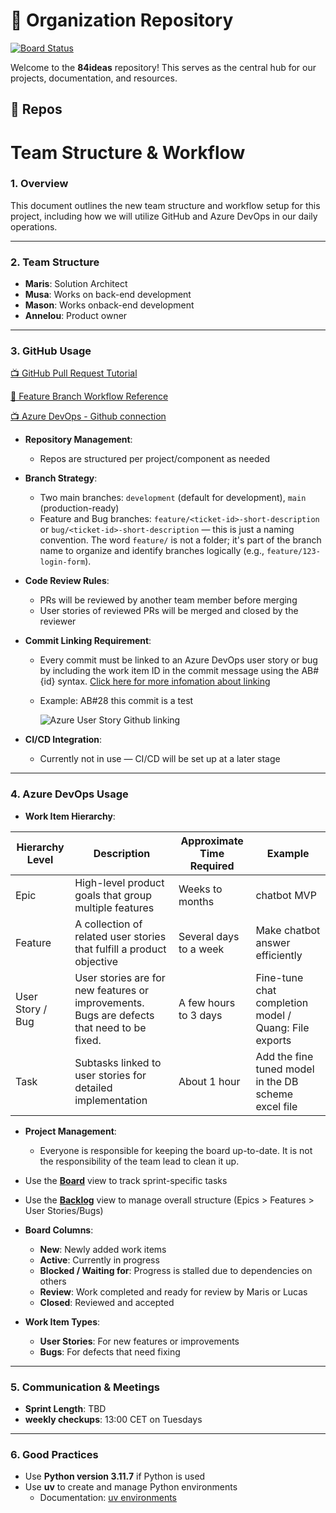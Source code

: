 # 🏢 Organization Repository

[![Board Status](https://dev.azure.com/OhMyMood/7ff679aa-e0bd-4882-870c-e451d3626bc8/01d4841c-4b08-4020-b868-c13d1db3583f/_apis/work/boardbadge/cc301ffa-bb4d-4e9a-848d-fa00e1a873f9)](https://dev.azure.com/OhMyMood/7ff679aa-e0bd-4882-870c-e451d3626bc8/_boards/board/t/01d4841c-4b08-4020-b868-c13d1db3583f/Stories/)

Welcome to the **84ideas** repository! This serves as the central hub for our projects, documentation, and resources.

## 📌 Repos


# Team Structure & Workflow

### 1. Overview

This document outlines the new team structure and workflow setup for this project, including how we will utilize GitHub and Azure DevOps in our daily operations.

---

### 2. Team Structure

- **Maris**: Solution Architect
- **Musa**: Works on back-end development
- **Mason**: Works onback-end development
- **Annelou**: Product owner

---

### 3. GitHub Usage

[📺 GitHub Pull Request Tutorial](https://www.youtube.com/watch?v=jRLGobWwA3Y)

[📘 Feature Branch Workflow Reference](https://www.atlassian.com/git/tutorials/comparing-workflows/feature-branch-workflow)

[📺 Azure DevOps - Github connection](https://dev.to/pwd9000/integrating-azure-devops-with-github-hybrid-model-3pkg)

- **Repository Management**:
  - Repos are structured per project/component as needed
- **Branch Strategy**:
  - Two main branches: `development` (default for development), `main` (production-ready)
  - Feature and Bug branches: `feature/<ticket-id>-short-description` or `bug/<ticket-id>-short-description` — this is just a naming convention. The word `feature/` is not a folder; it's part of the branch name to organize and identify branches logically (e.g., `feature/123-login-form`).
- **Code Review Rules**:
  - PRs will be reviewed by another team member before merging
  - User stories of reviewed PRs will be merged and closed by the reviewer
- **Commit Linking Requirement**:
  - Every commit must be linked to an Azure DevOps user story or bug by including the work item ID in the commit message using the AB#{id} syntax. [Click here for more infomation about linking](https://learn.microsoft.com/en-us/azure/devops/boards/github/link-to-from-github?view=azure-devops#use-ab-to-link-from-github-to-azure-boards-work-items)
  - Example: AB#28 this commit is a test

    ![Azure User Story Github linking](../profile/user_story_github_linking.png?raw=true)

- **CI/CD Integration**:
  - Currently not in use — CI/CD will be set up at a later stage

---

### 4. Azure DevOps Usage

- **Work Item Hierarchy**:

| Hierarchy Level  | Description                                                                                | Approximate Time Required | Example                                               |
| ---------------- | ------------------------------------------------------------------------------------------ | ------------------------- | ----------------------------------------------------- |
| Epic             | High-level product goals that group multiple features                                      | Weeks to months           | chatbot MVP                                             |
| Feature          | A collection of related user stories that fulfill a product objective                      | Several days to a week    | Make chatbot answer efficiently                         |
| User Story / Bug | User stories are for new features or improvements. Bugs are defects that need to be fixed. | A few hours to 3 days     | Fine-tune chat completion model / Quang: File exports |
| Task             | Subtasks linked to user stories for detailed implementation                                | About 1 hour              | Add the fine tuned model in the DB scheme excel file  |

- **Project Management**:
  - Everyone is responsible for keeping the board up-to-date. It is not the responsibility of the team lead to clean it up.
- Use the [**Board**](https://dev.azure.com/OhMyMood/Oh%20My%20Mood%20Application%20Development/_boards/board/t/Oh%20My%20Mood%20Application%20Development%20Team/Stories) view to track sprint-specific tasks
- Use the [**Backlog**](https://dev.azure.com/OhMyMood/Oh%20My%20Mood%20Application%20Development/_backlogs/backlog/Oh%20My%20Mood%20Application%20Development%20Team/Stories) view to manage overall structure (Epics > Features > User Stories/Bugs)

- **Board Columns**:
  - **New**: Newly added work items
  - **Active**: Currently in progress
  - **Blocked / Waiting for**: Progress is stalled due to dependencies on others
  - **Review**: Work completed and ready for review by Maris or Lucas
  - **Closed**: Reviewed and accepted
- **Work Item Types**:
  - **User Stories**: For new features or improvements
  - **Bugs**: For defects that need fixing

---

### 5. Communication & Meetings

- **Sprint Length**: TBD
- **weekly checkups**: 13:00 CET on Tuesdays

---

### 6. Good Practices

- Use **Python version 3.11.7** if Python is used
- Use **uv** to create and manage Python environments
  - Documentation: [uv environments](https://docs.astral.sh/uv/pip/environments/#discovery-of-python-environments)


